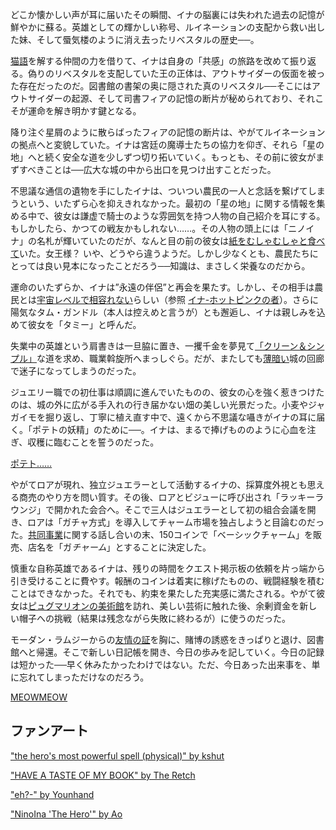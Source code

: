 <!-- title: ニノイナ -->
<!-- status: 生存 -->

どこか懐かしい声が耳に届いたその瞬間、イナの脳裏には失われた過去の記憶が鮮やかに蘇る。英雄としての輝かしい称号、ルイネーションの支配から救い出した妹、そして蜃気楼のように消え去ったリベスタルの歴史──。

[猫語](https://www.youtube.com/live/BkJIFGhpKIY?si=AdkRu0SJWePxchf7&t=479)を解する仲間の力を借りて、イナは自身の「共感」の旅路を改めて振り返る。偽りのリベスタルを支配していた王の正体は、アウトサイダーの仮面を被った存在だったのだ。図書館の書架の奥に隠された真のリベスタル──そこにはアウトサイダーの起源、そして司書フィアの記憶の断片が秘められており、それこそが運命を解き明かす鍵となる。

降り注ぐ星屑のように散らばったフィアの記憶の断片は、やがてルイネーションの拠点へと変貌していた。イナは宮廷の魔導士たちの協力を仰ぎ、それら「星の地」へと続く安全な道を少しずつ切り拓いていく。もっとも、その前に彼女がまずすべきことは──広大な城の中から出口を見つけ出すことだった。

不思議な通信の遺物を手にしたイナは、ついつい農民の一人と念話を繋げてしまうという、いたずら心を抑えきれなかった。最初の「星の地」に関する情報を集める中で、彼女は謙虚で騎士のような雰囲気を持つ人物の自己紹介を耳にする。もしかしたら、かつての戦友かもしれない……。その人物の頭上には「ニノイナ」の名札が輝いていたのだが、なんと目の前の彼女は[紙をむしゃむしゃと食べて](https://www.youtube.com/watch?v=BkJIFGhpKIY&t=2540s)いた。女王様？ いや、どうやら違うようだ。しかし少なくとも、農民たちにとっては良い見本になったことだろう──知識は、まさしく栄養なのだから。

運命のいたずらか、イナは”永遠の伴侶”と再会を果たす。しかし、その相手は農民とは[宇宙レベルで相容れない](https://www.youtube.com/watch?v=BkJIFGhpKIY&t=3150s)らしい（参照 [イナ-ホットピンクの者](#edge:ina-irys)）。さらに陽気なタム・ガンドル（本人は控えめと言うが）とも邂逅し、イナは親しみを込めて彼女を「タミー」と呼んだ。

失業中の英雄という肩書きは一旦脇に置き、一攫千金を夢見て[「クリーン＆シンプル」](https://www.youtube.com/watch?v=BkJIFGhpKIY&t=3917s)な道を求め、職業斡旋所へまっしぐら。だが、またしても[薄暗い](https://www.youtube.com/watch?v=BkJIFGhpKIY&t=3976s)城の回廊で迷子になってしまうのだった。

ジュエリー職での初仕事は順調に進んでいたものの、彼女の心を強く惹きつけたのは、城の外に広がる手入れの行き届かない畑の美しい光景だった。小麦やジャガイモを掘り返し、丁寧に植え直す中で、遠くから不思議な囁きがイナの耳に届く。「ポテトの妖精」のために──。イナは、まるで捧げもののように心血を注ぎ、収穫に臨むことを誓うのだった。

[ポテト……](#embed:https://www.youtube.com/live/BkJIFGhpKIY?si=TOOasp2g_o_oVHFX&t=6891)

やがてロアが現れ、独立ジュエラーとして活動するイナの、採算度外視とも思える商売のやり方を問い質す。その後、ロアとビジューに呼び出され「ラッキーラウンジ」で開かれた会合へ。そこで三人はジュエラーとして初の組合会議を開き、ロアは「ガチャ方式」を導入してチャーム市場を独占しようと目論むのだった。[共同事業](https://www.youtube.com/live/BkJIFGhpKIY?si=5zYHHtJtycqaYXKe&t=10388)に関する話し合いの末、150コインで「ベーシックチャーム」を販売、店名を「ガ*チャーム*」とすることに決定した。

慎重な自称英雄であるイナは、残りの時間をクエスト掲示板の依頼を片っ端から引き受けることに費やす。報酬のコインは着実に稼げたものの、戦闘経験を積むことはできなかった。それでも、約束を果たした充実感に満たされる。やがて彼女は[ピュグマリオンの美術館](https://www.youtube.com/watch?v=BkJIFGhpKIY&t=12937s)を訪れ、美しい芸術に触れた後、余剰資金を新しい帽子への挑戦（結果は残念ながら失敗に終わるが）に使うのだった。

モーダン・ラムジーからの[友情の証](https://www.youtube.com/watch?v=BkJIFGhpKIY&t=13151s)を胸に、賭博の誘惑をきっぱりと退け、図書館へと帰還。そこで新しい日記帳を開き、今日の歩みを記していく。今日の記録は短かった──早く休みたかったわけではない。ただ、今日あった出来事を、単に忘れてしまっただけなのだろう。

[MEOWMEOW](#embed:https://www.youtube.com/watch?v=BkJIFGhpKIY&t=13685s)

## ファンアート

["the hero's most powerful spell (physical)" by kshut](https://x.com/shutowl/status/1919994120837177491)

["HAVE A TASTE OF MY BOOK" by The Retch](https://x.com/aFookinRetch/status/1921997300240425214)

["eh?-" by Younhand](https://x.com/Youn_hand/status/1918831922362413460)

["NinoIna 'The Hero'" by Ao](https://x.com/A0S0L/status/1919050797020479947)
